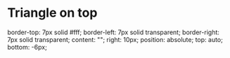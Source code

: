 # Triangle on top

border-top: 7px solid #fff;
border-left: 7px solid transparent;
border-right: 7px solid transparent;
content: "";
right: 10px;
position: absolute;
top: auto;
bottom: -6px;

